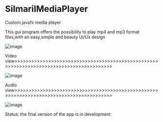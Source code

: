 # SilmarilMediaPlayer
Custom javafx media player

This gui program offers the possibility to play mp4 and mp3 format files,with an easy,simple and beauty Ui/Ux design

![image](https://github.com/Danielken11/SilmarilMediaPlayer/assets/105623990/047f621a-b672-4e16-bfb3-4f62b2c25610)

Video view>>>>>>>>>>>>>>>>>>>>>>>>>>>>>>>>>>>>>>>>>>>>>>>>>>>>>>>>>>>>>>>>>>>>>>>>>>>>>>>>>>>>>>>>>

![image](https://github.com/Danielken11/SilmarilMediaPlayer/assets/105623990/5a5d7d6e-5ce0-4ab0-a881-3f770093caf1)

Audio view>>>>>>>>>>>>>>>>>>>>>>>>>>>>>>>>>>>>>>>>>>>>>>>>>>>>>>>>>>>>>>>>>>>>>>>>>>>>>>>>>>>>>>>>>

![image](https://github.com/Danielken11/SilmarilMediaPlayer/assets/105623990/fc05d8dd-5c9b-4d65-87d6-b03efd1e4bba)

Status: the final version of the app is in development


